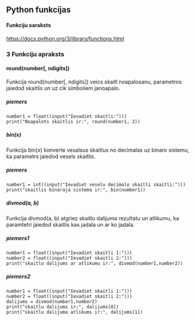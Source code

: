 ## Python funkcijas
#### Funkciju saraksts
https://docs.python.org/3/library/functions.html


### 3 Funkciju apraksts
#### round(number[, ndigits])
 Funkcija round(number[, ndigits]) veics skaitl noapalosanu, parametros jaiedod skaitlis un uz cik simboliem janoapalo.
 ##### piemers
 ```
 number1 = float((input("Ievadiet skaitli:")))
 print("Noapalots skaitlis ir:", round(number1, 2))
 ```

##### bin(x)
 Funkcija bin(x) konverte vesalsus skaitlus no decimalas uz binaro sistemu, ka parametrs jaiedod vesels skaitlis.
 ##### piemers
 ```
 number1 = int((input("Ievadiet veselu decimalo skaitli skaitli:")))
 print("skaitlis binaraja sistema ir:", bin(number1))
 ```

##### divmod(a, b)
 Funkcija divmod(a, b) atgriez skaitlu dalijuma rezultatu un atlikumu, ka paramtetri jaiedod skaitlis kas jadala un ar ko jadala.
 ##### piemers1
 ```
 number1 = float((input("Ievadiet skaitli 1:")))
 number2 = float((input("Ievadiet skaitli 2:")))
 print("skaitlu dalijums ar atlikumu ir:", divmod(number1,number2))
 ```
 ##### piemers2
 ```
 number1 = float((input("Ievadiet skaitli 1:")))
 number2 = float((input("Ievadiet skaitli 2:")))
 dalijums = divmod(number1,number2)
 print("skaitlu dalijums ir:", dalijums[0])
 print("skaitlu dalijuma atlikums ir:", dalijums[1])
 ```